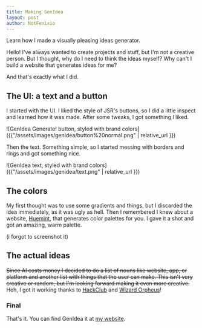```yaml
---
title: Making GenIdea
layout: post
author: NotFenixio
---
```


Learn how I made a visually pleasing ideas generator.
<!--more-->

Hello! I've always wanted to create projects and stuff, but I'm not a creative person. But I thought, why do I need to think the ideas myself? Why can't I build a website that generates ideas for me?

And that's exactly what I did.

## The UI: a text and a button
I started with the UI. I liked the style of JSR's buttons, so I did a little inspect and learned how it was made. After some tweaks, I got something I liked.

![GenIdea Generate! button, styled with brand colors]({{"/assets/images/genidea/button%20normal.png" | relative_url }})

Then the text. Something simple, so I started messing with borders and rings and got something nice.

![GenIdea text, styled with brand colors]({{"/assets/images/genidea/text.png" | relative_url }})

## The colors
My first thought was to use some gradients and things, but I discarded the idea immediately, as it was ugly as hell. Then I remembered I knew about a website, [Huemint](https://huemint.com/), that generates color palettes for you. I gave it a shot and got an amazing, warm palette.

(i forgot to screenshot it)

## The actual ideas
~~Since AI costs money I decided to do a list of nouns like website, app, or platform and another list with things that the user can make. This isn't very creative or random, but I'm looking forward making it even more creative.~~
Heh, I got it working thanks to [HackClub](https://hackclub.com) and [Wizard Orpheus](https://github.com/hackclub/wizard-orpheus)!

### Final

That's it. You can find GenIdea it at [my website](https://notfenixio.is-a.dev/GenIdea/).
